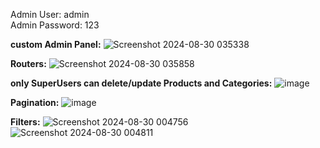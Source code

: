 Admin User: admin   
Admin Password: 123

**custom Admin Panel:**
![Screenshot 2024-08-30 035338](https://github.com/user-attachments/assets/18aa5692-a177-4607-aa7f-230bf7924ee2)

**Routers:**
![Screenshot 2024-08-30 035858](https://github.com/user-attachments/assets/e4ce879c-41be-4324-b0d2-b2a7f1598d2c)

**only SuperUsers can delete/update Products and Categories:**
![image](https://github.com/user-attachments/assets/2139ef3b-ef8b-4de5-ae96-c9a0a4064ca1)

**Pagination:**
![image](https://github.com/user-attachments/assets/392bd393-4da8-411a-9850-68356544f3f0)

**Filters:**
![Screenshot 2024-08-30 004756](https://github.com/user-attachments/assets/462851ae-fcb0-45d1-9c84-6291f681a45c)
![Screenshot 2024-08-30 004811](https://github.com/user-attachments/assets/3f7e40a7-520f-4530-8788-8f3ea4a10407)

